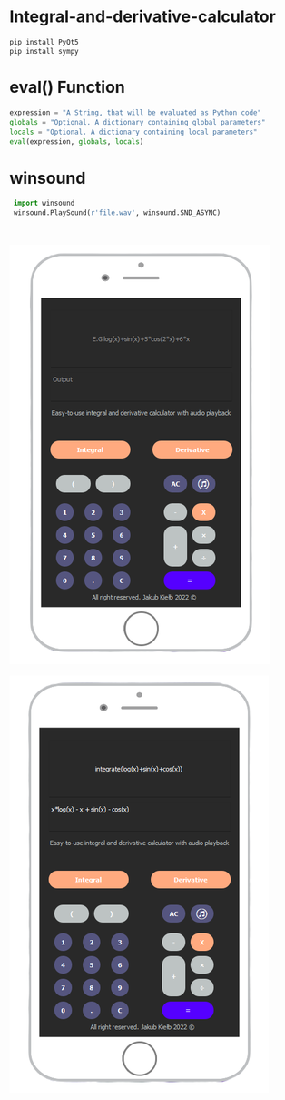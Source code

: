 # Integral-and-derivative-calculator



```
pip install PyQt5
pip install sympy
```

# eval() Function

```python
expression = "A String, that will be evaluated as Python code"
globals = "Optional. A dictionary containing global parameters"
locals = "Optional. A dictionary containing local parameters"
eval(expression, globals, locals)
```

# winsound 

```python
 import winsound
 winsound.PlaySound(r'file.wav', winsound.SND_ASYNC)
```
\
\
![alt text](screen1.png)
\
\
![alt text](screen2.png)
